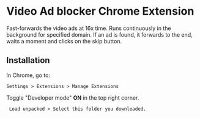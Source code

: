 # Video Ad blocker Chrome Extension

Fast-forwards the video ads at 16x time. Runs continuously in the background for specified domain.
If an ad is found, it forwards to the end, waits a moment and clicks on the skip button.

## Installation

In Chrome, go to:

```
Settings > Extensions > Manage Extensions
```

Toggle "Developer mode" **ON** in the top right corner.

```
 Load unpacked > Select this folder you downloaded.
```
